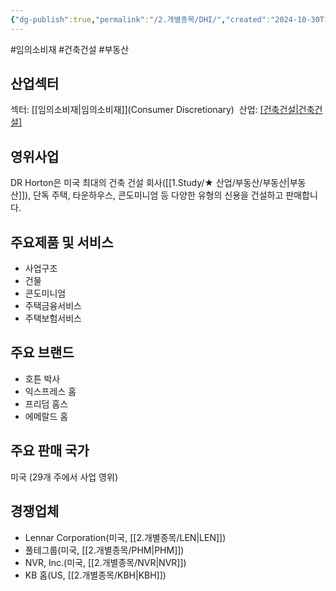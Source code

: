 ```yaml
---
{"dg-publish":true,"permalink":"/2.개별종목/DHI/","created":"2024-10-30T17:33:51.490+09:00","updated":"2025-06-03T20:05:58.703+09:00"}
---
```


#임의소비재 #건축건설 #부동산

## 산업섹터

섹터: [[임의소비재\|임의소비재]](Consumer Discretionary) 
산업: [[건축건설\|건축건설]](Homebuilding)  

## 영위사업

DR Horton은 미국 최대의 건축 건설 회사([[1.Study/★ 산업/부동산/부동산\|부동산]]), 단독 주택, 타운하우스, 콘도미니엄 등 다양한 유형의 신용을 건설하고 판매합니다.

## 주요제품 및 서비스

- 사업구조
- 건물
- 콘도미니엄
- 주택금융서비스
- 주택보험서비스

## 주요 브랜드

- 호튼 박사
- 익스프레스 홈
- 프리덤 홈스
- 에메랄드 홈

## 주요 판매 국가

미국 (29개 주에서 사업 영위)

## 경쟁업체

- Lennar Corporation(미국, [[2.개별종목/LEN\|LEN]])
- 풀테그룹(미국, [[2.개별종목/PHM\|PHM]])
- NVR, Inc.(미국, [[2.개별종목/NVR\|NVR]])
- KB 홈(US, [[2.개별종목/KBH\|KBH]])